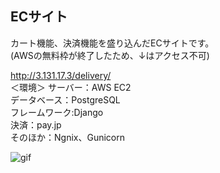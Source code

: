 
## ECサイト
カート機能、決済機能を盛り込んだECサイトです。  
(AWSの無料枠が終了したため、↓はアクセス不可)   
  
http://3.131.17.3/delivery/  
＜環境＞
サーバー：AWS EC2  
データベース：PostgreSQL  
フレームワーク:Django  
決済：pay.jp  
そのほか：Ngnix、Gunicorn

![gif](https://user-images.githubusercontent.com/20613753/90307671-6c25a300-df13-11ea-8373-62c842f2389f.gif)
